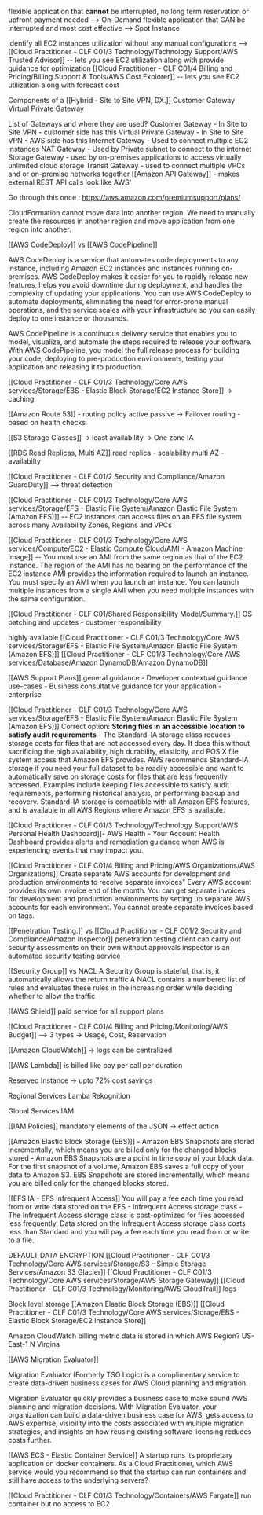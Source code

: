 flexible application that **cannot** be interrupted, no long term reservation or upfront payment needed --> On-Demand
flexible application that CAN be interrupted and most cost effective --> Spot Instance

identify all EC2 instances utilization without any manual configurations --> 
	[[Cloud Practitioner - CLF C01/3 Technology/Technology Support/AWS Trusted Advisor]] -- lets you see EC2 utilization along with provide guidance for optimization
	[[Cloud Practitioner - CLF C01/4 Billing and Pricing/Billing Support & Tools/AWS Cost Explorer]] -- lets you see EC2 utilization along with forecast cost

Components of a [[Hybrid - Site to Site VPN, DX.]]
	Customer Gateway 
	Virtual Private Gateway 

List of Gateways and where they are used?
	Customer Gateway - In Site to Site VPN - customer side has this
	Virtual Private Gateway - In Site to Site VPN - AWS side has this 
	Internet Gateway - Used to connect multiple EC2 instances 
	NAT Gateway - Used by Private subnet to connect to the internet 
	Storage Gateway - used by on-premises applications to access virtually unlimited cloud storage 
	Transit Gateway - used to connect multiple VPCs  and or on-premise networks together
	[[Amazon API Gateway]] - makes external REST API calls look like AWS'
	
Go through this once : https://aws.amazon.com/premiumsupport/plans/

CloudFormation cannot move data into another region. 
We need to manually create the resources in another region and move application from one region into another. 

[[AWS CodeDeploy]] vs [[AWS CodePipeline]] 

AWS CodeDeploy is a service that automates code deployments to any instance, including Amazon EC2 instances and instances running on-premises. AWS CodeDeploy makes it easier for you to rapidly release new features, helps you avoid downtime during deployment, and handles the complexity of updating your applications. You can use AWS CodeDeploy to automate deployments, eliminating the need for error-prone manual operations, and the service scales with your infrastructure so you can easily deploy to one instance or thousands.

AWS CodePipeline is a continuous delivery service that enables you to model, visualize, and automate the steps required to release your software. With AWS CodePipeline, you model the full release process for building your code, deploying to pre-production environments, testing your application and releasing it to production.

[[Cloud Practitioner - CLF C01/3 Technology/Core AWS services/Storage/EBS - Elastic Block Storage/EC2 Instance Store]] -> caching 

[[Amazon Route 53]] - routing policy 
active passive -> Failover routing - based on health checks

[[S3 Storage Classes]] -> 
least availability -> One zone IA

[[RDS Read Replicas, Multi AZ]] 
read replica - scalability
multi AZ - availabilty 

[[Cloud Practitioner - CLF C01/2 Security and Compliance/Amazon GuardDuty]] --> threat detection

[[Cloud Practitioner - CLF C01/3 Technology/Core AWS services/Storage/EFS - Elastic File System/Amazon Elastic File System (Amazon EFS)]] -- EC2 instances can access files on an EFS file system across many Availability Zones, Regions and VPCs

[[Cloud Practitioner - CLF C01/3 Technology/Core AWS services/Compute/EC2 - Elastic Compute Cloud/AMI - Amazon Machine Image]] -- You must use an AMI from the same region as that of the EC2 instance. The region of the AMI has no bearing on the performance of the EC2 instance
AMI provides the information required to launch an instance. You must specify an AMI when you launch an instance. You can launch multiple instances from a single AMI when you need multiple instances with the same configuration.

[[Cloud Practitioner - CLF C01/Shared Responsibility Model/Summary.]] 
OS patching and updates - customer responsibility

highly available 
[[Cloud Practitioner - CLF C01/3 Technology/Core AWS services/Storage/EFS - Elastic File System/Amazon Elastic File System (Amazon EFS)]]
[[Cloud Practitioner - CLF C01/3 Technology/Core AWS services/Database/Amazon DynamoDB/Amazon DynamoDB]]

[[AWS Support Plans]]
general guidance - Developer
contextual guidance use-cases - Business
consultative guidance for your application - enterprise

[[Cloud Practitioner - CLF C01/3 Technology/Core AWS services/Storage/EFS - Elastic File System/Amazon Elastic File System (Amazon EFS)]]
Correct option: **Storing files in an accessible location to satisfy audit requirements** - The Standard–IA storage class reduces storage costs for files that are not accessed every day. It does this without sacrificing the high availability, high durability, elasticity, and POSIX file system access that Amazon EFS provides.
AWS recommends Standard-IA storage if you need your full dataset to be readily accessible and want to automatically save on storage costs for files that are less frequently accessed. Examples include keeping files accessible to satisfy audit requirements, performing historical analysis, or performing backup and recovery. Standard-IA storage is compatible with all Amazon EFS features, and is available in all AWS Regions where Amazon EFS is available.

[[Cloud Practitioner - CLF C01/3 Technology/Technology Support/AWS Personal Health Dashboard]]- 
AWS Health - Your Account Health Dashboard provides alerts and remediation guidance when AWS is experiencing events that may impact you.

[[Cloud Practitioner - CLF C01/4 Billing and Pricing/AWS Organizations/AWS Organizations]] 
Create separate AWS accounts for development and production environments to receive separate invoices"
Every AWS account provides its own invoice end of the month. You can get separate invoices for development and production environments by setting up separate AWS accounts for each environment.
You cannot create separate invoices based on tags.

[[Penetration Testing.]] vs [[Cloud Practitioner - CLF C01/2 Security and Compliance/Amazon Inspector]]
penetration testing client can carry out security assessments on their own without approvals
inspector is an automated security testing service

[[Security Group]] vs NACL 
A Security Group is stateful, that is, it automatically allows the return traffic
A NACL contains a numbered list of rules and evaluates these rules in the increasing order while deciding whether to allow the traffic

[[AWS Shield]] paid service for all support plans

[[Cloud Practitioner - CLF C01/4 Billing and Pricing/Monitoring/AWS Budget]] --> 3 types -> Usage, Cost, Reservation

[[Amazon CloudWatch]] -> logs can be centralized

[[AWS Lambda]] is billed like pay per call per duration 

Reserved Instance -> upto 72% cost savings

Regional Services 
Lamba
Rekognition 

Global Services 
IAM

[[IAM Policies]] mandatory elements of the JSON -> effect action

[[Amazon Elastic Block Storage (EBS)]] - 
Amazon EBS Snapshots are stored incrementally, which means you are billed only for the changed blocks stored - Amazon EBS Snapshots are a point in time copy of your block data. For the first snapshot of a volume, Amazon EBS saves a full copy of your data to Amazon S3. EBS Snapshots are stored incrementally, which means you are billed only for the changed blocks stored.

[[EFS IA - EFS Infrequent Access]] 
You will pay a fee each time you read from or write data stored on the EFS - Infrequent Access storage class - The Infrequent Access storage class is cost-optimized for files accessed less frequently. Data stored on the Infrequent Access storage class costs less than Standard and you will pay a fee each time you read from or write to a file.

DEFAULT DATA ENCRYPTION 
[[Cloud Practitioner - CLF C01/3 Technology/Core AWS services/Storage/S3 - Simple Storage Services/Amazon S3 Glacier]] 
[[Cloud Practitioner - CLF C01/3 Technology/Core AWS services/Storage/AWS Storage Gateway]]
[[Cloud Practitioner - CLF C01/3 Technology/Monitoring/AWS CloudTrail]] logs

Block level storage 
[[Amazon Elastic Block Storage (EBS)]]
[[Cloud Practitioner - CLF C01/3 Technology/Core AWS services/Storage/EBS - Elastic Block Storage/EC2 Instance Store]]

Amazon CloudWatch billing metric data is stored in which AWS Region?
US-East-1 N Virgina 

[[AWS Migration Evaluator]]

Migration Evaluator (Formerly TSO Logic) is a complimentary service to create data-driven business cases for AWS Cloud planning and migration.

Migration Evaluator quickly provides a business case to make sound AWS planning and migration decisions. With Migration Evaluator, your organization can build a data-driven business case for AWS, gets access to AWS expertise, visibility into the costs associated with multiple migration strategies, and insights on how reusing existing software licensing reduces costs further.

[[AWS ECS - Elastic Container Service]] 
A startup runs its proprietary application on docker containers. As a Cloud Practitioner, which AWS service would you recommend so that the startup can run containers and still have access to the underlying servers?

[[Cloud Practitioner - CLF C01/3 Technology/Containers/AWS Fargate]]
run container but no access to EC2
